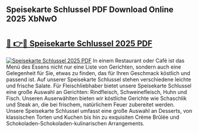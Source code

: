 ## Speisekarte Schlussel PDF Download Online 2025 XbNwO

# <h2><a href="http://gccceg.nevu.top/?p=Speisekarte+Schlussel">🔗 👉🔴 Speisekarte Schlussel 2025 PDF</a></h2>

[![Speisekarte Schlussel 2025 PDF](https://i.imgur.com/dBaPXMq.png)](http://gccceg.nevu.top/?p=Speisekarte+Schlussel)
In einem Restaurant oder Café ist das Menü des Essens nicht nur eine Liste von Gerichten, sondern auch eine Gelegenheit für Sie, etwas zu finden, das für Ihren Geschmack köstlich und passend ist. Auf unserer Speisekarte Schlussel stehen verschiedene leichte und frische Salate. Für Fleischliebhaber bietet unsere Speisekarte Schlussel eine große Auswahl an Gerichten: Rindfleisch, Schweinefleisch, Huhn und Fisch. Unseren Auserwählten bieten wir köstliche Gerichte wie Schaschlik und Steak an, die bei frischem, natürlichem Feuer zubereitet werden. Unsere Speisekarte Schlussel umfasst eine große Auswahl an Desserts, von klassischen Torten und Kuchen bis hin zu exquisiten Crème Brûlée und Schokoladen-Schokoladen-kulinarischen Arrangements.
